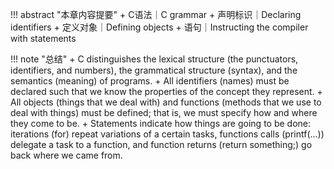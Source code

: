 !!! abstract "本章内容提要"
    + C语法｜C grammar
    + 声明标识｜Declaring identifiers
    + 定义对象｜Defining objects
    + 语句｜Instructing the compiler with statements

!!! note "总结"
    + C distinguishes the lexical structure (the punctuators, identifiers, and numbers), the grammatical structure (syntax), and the semantics (meaning) of programs.
    + All identifiers (names) must be declared such that we know the properties of the concept they represent.
    + All objects (things that we deal with) and functions (methods that we use to deal with things) must be defined; that is, we must specify how and where they come to be.
    + Statements indicate how things are going to be done: iterations (for) repeat variations of a certain tasks, functions calls (printf(...)) delegate a task to a function, and function returns (return something;) go back where we came from.